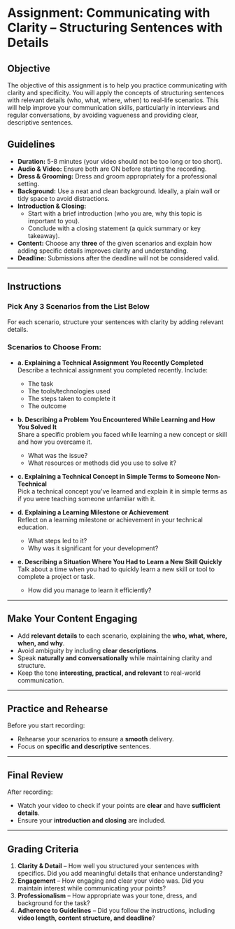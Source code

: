 # Assignment: Communicating with Clarity – Structuring Sentences with Details

## Objective  
The objective of this assignment is to help you practice communicating with clarity and specificity. You will apply the concepts of structuring sentences with relevant details (who, what, where, when) to real-life scenarios. This will help improve your communication skills, particularly in interviews and regular conversations, by avoiding vagueness and providing clear, descriptive sentences.

## Guidelines  
- **Duration:** 5-8 minutes (your video should not be too long or too short).  
- **Audio & Video:** Ensure both are ON before starting the recording.  
- **Dress & Grooming:** Dress and groom appropriately for a professional setting.  
- **Background:** Use a neat and clean background. Ideally, a plain wall or tidy space to avoid distractions.  
- **Introduction & Closing:**  
  - Start with a brief introduction (who you are, why this topic is important to you).  
  - Conclude with a closing statement (a quick summary or key takeaway).  
- **Content:** Choose any **three** of the given scenarios and explain how adding specific details improves clarity and understanding.  
- **Deadline:** Submissions after the deadline will not be considered valid.  

---

## Instructions  

### **Pick Any 3 Scenarios from the List Below**  
For each scenario, structure your sentences with clarity by adding relevant details.  

### **Scenarios to Choose From:**  
- **a. Explaining a Technical Assignment You Recently Completed**  
  Describe a technical assignment you completed recently. Include:  
  - The task  
  - The tools/technologies used  
  - The steps taken to complete it  
  - The outcome  

- **b. Describing a Problem You Encountered While Learning and How You Solved It**  
  Share a specific problem you faced while learning a new concept or skill and how you overcame it.  
  - What was the issue?  
  - What resources or methods did you use to solve it?  

- **c. Explaining a Technical Concept in Simple Terms to Someone Non-Technical**  
  Pick a technical concept you've learned and explain it in simple terms as if you were teaching someone unfamiliar with it.  

- **d. Explaining a Learning Milestone or Achievement**  
  Reflect on a learning milestone or achievement in your technical education.  
  - What steps led to it?  
  - Why was it significant for your development?  

- **e. Describing a Situation Where You Had to Learn a New Skill Quickly**  
  Talk about a time when you had to quickly learn a new skill or tool to complete a project or task.  
  - How did you manage to learn it efficiently?  

---

## **Make Your Content Engaging**  
- Add **relevant details** to each scenario, explaining the **who, what, where, when, and why**.  
- Avoid ambiguity by including **clear descriptions**.  
- Speak **naturally and conversationally** while maintaining clarity and structure.  
- Keep the tone **interesting, practical, and relevant** to real-world communication.  

---

## **Practice and Rehearse**  
Before you start recording:  
- Rehearse your scenarios to ensure a **smooth** delivery.  
- Focus on **specific and descriptive** sentences.  

---

## **Final Review**  
After recording:  
- Watch your video to check if your points are **clear** and have **sufficient details**.  
- Ensure your **introduction and closing** are included.  

---

## **Grading Criteria**  
1. **Clarity & Detail** – How well you structured your sentences with specifics. Did you add meaningful details that enhance understanding?  
2. **Engagement** – How engaging and clear your video was. Did you maintain interest while communicating your points?  
3. **Professionalism** – How appropriate was your tone, dress, and background for the task?  
4. **Adherence to Guidelines** – Did you follow the instructions, including **video length, content structure, and deadline**?  
